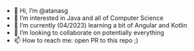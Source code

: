 - 👋 Hi, I’m @atanasg
- 👀 I’m interested in Java and all of Computer Science
- 🌱 I’m currently (04/2023) learning a bit of Angular and Kotlin
- 💞️ I’m looking to collaborate on potentially everything
- 📫 How to reach me: open PR to this repo ;)

<!---
atanasg/atanasg is a ✨ special ✨ repository because its `README.md` (this file) appears on your GitHub profile.
You can click the Preview link to take a look at your changes.
--->
